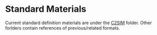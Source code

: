 # Standard Materials

Current standard definition materials are under the [C2SIM](C2SIM) folder. Other forlders contain references of previous/related formats.
